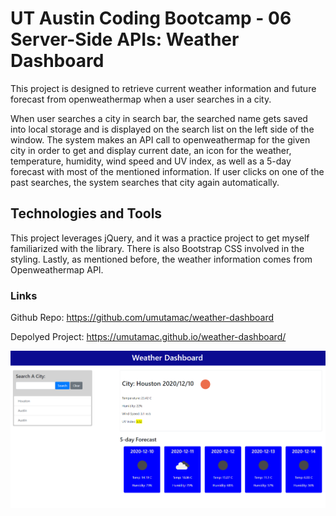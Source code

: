 # UT Austin Coding Bootcamp - 06 Server-Side APIs: Weather Dashboard

This project is designed to retrieve current weather information and future forecast from openweathermap when a user searches in a city.

When user searches a city in search bar, the searched name gets saved into local storage and is displayed on the search list on the left side of the window. The system makes an API call to openweathermap for the given city in order to get and display current date, an icon for the weather, temperature, humidity, wind speed and UV index, as well as a 5-day forecast with most of the mentioned information. If user clicks on one of the past searches, the system searches that city again automatically.

## Technologies and Tools
This project leverages jQuery, and it was a practice project to get myself familiarized with the library. There is also Bootstrap CSS involved in the styling. Lastly, as mentioned before, the weather information comes from Openweathermap API.

### Links
Github Repo: https://github.com/umutamac/weather-dashboard

Depolyed Project: https://umutamac.github.io/weather-dashboard/

![Weather Dashboard](/Assets/weather_dashboard.png?raw=true "Weather Dashboard")

